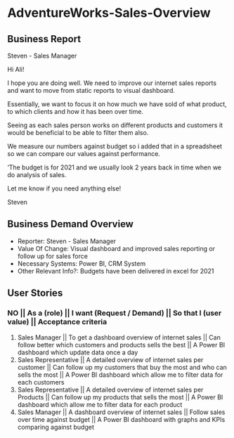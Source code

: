 # AdventureWorks-Sales-Overview
## Business Report

Steven - Sales Manager

Hi Ali!

I hope you are doing well. We need to improve our internet sales reports and want to move from
static reports to visual dashboard.

Essentially, we want to focus it on how much we have sold of what product, to which clients and
how it has been over time.

Seeing as each sales person works on different products and customers it would be beneficial to be
able to filter them also.

We measure our numbers against budget so i added that in a spreadsheet so we can compare our values against performance.

‘The budget is for 2021 and we usually look 2 years back in time when we do analysis of sales.

Let me know if you need anything else!

Steven


## Business Demand Overview

- Reporter: Steven - Sales Manager
- Value Of Change: Visual dashboard and improved sales reporting or follow up for sales force
- Necessary Systems: Power BI, CRM System
- Other Relevant Info?: Budgets have been delivered in excel for 2021


## User Stories 

### NO || As a (role) || I want (Request / Demand) ||	So that I (user value) || Acceptance criteria
1.	Sales Manager || To get a dashboard overview of internet sales	|| Can follow better which customers and products sells the best || A Power BI dashboard which update data once a day
2.	Sales Representative || A detailed overview of internet sales per customer || Can follow up my customers that buy the most and who can sells the most || A Power BI dashboard which allow me to filter data for each customers
3.	Sales Representative || A detailed overview of internet sales per Products || Can follow up my products that sells the most || A Power BI dashboard which allow me to filter data for each product
4.	Sales Manager || A dashboard overview of internet sales || Follow sales over time against budget || A Power BI dashboard with graphs and KPIs comparing against budget

